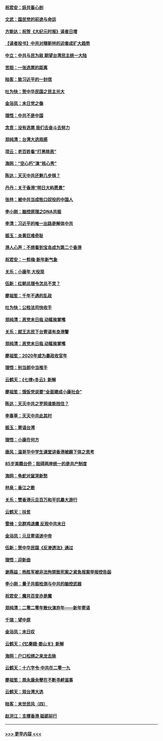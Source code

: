 #### [祝君安：妖共畜心剖](../pages/nsc993/n11794273.md?t=01160244) 
#### [文武：国民党的前途与命运](../pages/nsc993/n11794198.md?t=01160244) 
#### [方能达：祝贺《大纪元时报》读者日增](../pages/nsc993/n11793807.md?t=01160244) 
#### [【读者投书】中共对穆斯林的迫害成扩大趋势](../pages/nsc993/n11791371.md?t=01160244) 
#### [中立：中共与民为敌 期望台湾民主统一大陆](../pages/nsc993/n11790392.md?t=01160244) 
#### [苦胆：一张选票的距离](../pages/nsc993/n11788914.md?t=01160244) 
#### [陆客：致习近平的一封信](../pages/nsc993/n11788867.md?t=01160244) 
#### [吐为快：贺中华民国之民主光大](../pages/nsc993/n11788618.md?t=01160244) 
#### [金浴凤：末日党之像](../pages/nsc993/n11787475.md?t=01160244) 
#### [理悟：中共不是中国](../pages/nsc993/n11787463.md?t=01160244) 
#### [念贲：没有选票  我们去奋斗去努力](../pages/nsc993/n11787398.md?t=01160244) 
#### [郑纯清：台湾大选观感](../pages/nsc993/n11786210.md?t=01160244) 
#### [项云：老百姓看“打黑除恶”](../pages/nsc993/n11785398.md?t=01160244) 
#### [海网：“空心朽”演“核心秀”](../pages/nsc993/n11783874.md?t=01160244) 
#### [陈达：天灭中共还剩几步棋？](../pages/nsc993/n11783719.md?t=01160244) 
#### [丹丹：关于香港“明日大屿愿景”](../pages/nsc993/n11783273.md?t=01160244) 
#### [张林：被中共当成牲口奴役的中国人](../pages/nsc993/n11782397.md?t=01160244) 
#### [李小刚：脑控原理之DNA共振](../pages/nsc993/n11780962.md?t=01160244) 
#### [李清：习近平的唯一出路是解体中共](../pages/nsc993/n11780866.md?t=01160244) 
#### [振玉：炎黄巨难奇耻](../pages/nsc993/n11779632.md?t=01160244) 
#### [港人心声：不想看到宝岛成为第二个香港](../pages/nsc993/n11778817.md?t=01160244) 
#### [祝君安：一剪梅‧新年新气象](../pages/nsc993/n11776340.md?t=01160244) 
#### [关乐：小康年 大役现](../pages/nsc993/n11774213.md?t=01160244) 
#### [伍新：红朝总理令怎总不灵？](../pages/nsc993/n11770813.md?t=01160244) 
#### [廖祖笙：千年不遇的乱政](../pages/nsc993/n11770373.md?t=01160244) 
#### [吐为快：公检法司快收手](../pages/nsc993/n11770359.md?t=01160244) 
#### [郑纯清：恶党末日临 动辄挨掌嘴](../pages/nsc993/n11769912.md?t=01160244) 
#### [关乐：就王志民下台寄语有良港警](../pages/nsc993/n11769903.md?t=01160244) 
#### [郑纯清：恶党末日临 动辄挨掌嘴](../pages/nsc993/n11769356.md?t=01160244) 
#### [廖祖笙：2020年或为暴政收官年](../pages/nsc993/n11768216.md?t=01160244) 
#### [理悟：别当郎中当推手](../pages/nsc993/n11768243.md?t=01160244) 
#### [云鹤天：《七律▪冬云》新解](../pages/nsc993/n11768204.md?t=01160244) 
#### [廖祖笙：饿饭党说要“全面建成小康社会”](../pages/nsc993/n11767482.md?t=01160244) 
#### [陈达：天灭中共之罗网谁能挡住？](../pages/nsc993/n11767465.md?t=01160244) 
#### [李春草：天灭中共此其时](../pages/nsc993/n11767452.md?t=01160244) 
#### [振玉：寄语台湾](../pages/nsc993/n11767432.md?t=01160244) 
#### [理悟：小康在何方](../pages/nsc993/n11767394.md?t=01160244) 
#### [唐风：温哥华中学生课堂讲香港被踢下体之思考](../pages/nsc993/n11766848.md?t=01160244) 
#### [85岁美籍台侨：阻碍两岸统一的是共产制度](../pages/nsc993/n11765043.md?t=01160244) 
#### [海网：龟蛇对鼠哭新愁](../pages/nsc993/n11764895.md?t=01160244) 
#### [林泉：香江之歌](../pages/nsc993/n11764415.md?t=01160244) 
#### [关乐：赞香港元旦百万和平抗暴大游行](../pages/nsc993/n11764382.md?t=01160244) 
#### [云鹤天：扶贫](../pages/nsc993/n11764245.md?t=01160244) 
#### [雪绮：见群鸡退鹰  反观中共末日](../pages/nsc993/n11762112.md?t=01160244) 
#### [金浴凤：元旦寄语迷中帝](../pages/nsc993/n11761788.md?t=01160244) 
#### [伍新：贺中华民国《反渗透法》通过](../pages/nsc993/n11761994.md?t=01160244) 
#### [理悟：迎新曲](../pages/nsc993/n11761152.md?t=01160244) 
#### [谢燕益：杨胜军被非法拘禁致死案之紧急报案举报控告函](../pages/nsc993/n11756134.md?t=01160244) 
#### [李小刚：量子共振检测与中共的脑控武器](../pages/nsc993/n11754518.md?t=01160244) 
#### [祝君安：魔共百变亦是魔](../pages/nsc993/n11754469.md?t=01160244) 
#### [郑纯清：二零二零年散伙演弃年——新年寄语](../pages/nsc993/n11754195.md?t=01160244) 
#### [千瑞：望中原](../pages/nsc993/n11754159.md?t=01160244) 
#### [金浴凤：末日叹](../pages/nsc993/n11752359.md?t=01160244) 
#### [云鹤天：《忆秦娥‧娄山关》新解](../pages/nsc993/n11752348.md?t=01160244) 
#### [海网：户口松绑之来龙去脉](../pages/nsc993/n11752328.md?t=01160244) 
#### [云鹤天：十六字令‧中共在二零一九](../pages/nsc993/n11752305.md?t=01160244) 
#### [廖祖笙：周永康余孽在不断寻衅滋事](../pages/nsc993/n11751013.md?t=01160244) 
#### [云鹤天：观台湾大选](../pages/nsc993/n11751007.md?t=01160244) 
#### [陆客：末世民风（四）](../pages/nsc993/n11749203.md?t=01160244) 
#### [赵洪江：支撑香港 砥砺前行](../pages/nsc993/n11748482.md?t=01160244) 

----
#### [ >>> 更早内容 <<< ](../indexes/nsc993-earlier.md)
